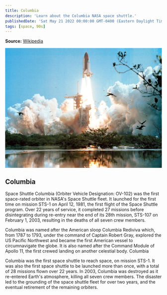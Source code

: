 ```yaml
---
title: Columbia
description: 'Learn about the Columbia NASA space shuttle.'
publishedDate: 'Sat May 21 2022 00:00:00 GMT-0400 (Eastern Daylight Time)'
tags: [space, 90s]
---
```


**Source:** [Wikipedia](https://en.wikipedia.org/wiki/Space_Shuttle_Endeavour)

![columbia](./shuttle.jpg)

## Columbia

Space Shuttle Columbia (Orbiter Vehicle Designation: OV-102) was the first space-rated orbiter in NASA's Space Shuttle fleet. It launched for the first time on mission STS-1 on April 12, 1981, the first flight of the Space Shuttle program. Over 22 years of service, it completed 27 missions before disintegrating during re-entry near the end of its 28th mission, STS-107 on February 1, 2003, resulting in the deaths of all seven crew members.

Columbia was named after the American sloop Columbia Rediviva which, from 1787 to 1793, under the command of Captain Robert Gray, explored the US Pacific Northwest and became the first American vessel to circumnavigate the globe. It is also named after the Command Module of Apollo 11, the first crewed landing on another celestial body. Columbia

Columbia was the first space shuttle to reach space, on mission STS-1. It was also the first space shuttle to be launched more than once, with a total of 28 missions flown over 22 years. In 2003, Columbia was destroyed as it re-entered Earth's atmosphere, killing all seven crew members. The disaster led to the grounding of the space shuttle fleet for over two years, and the eventual retirement of the remaining orbiters.
